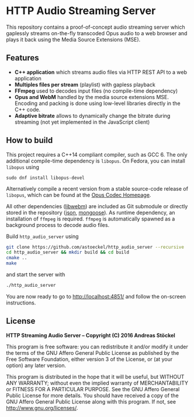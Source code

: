 # HTTP Audio Streaming Server

This repository contains a proof-of-concept audio streaming server which gaplessly streams on-the-fly transcoded Opus audio to a web browser and plays it back using the Media Source Extensions (MSE).

## Features
* **C++ application** which streams audio files via HTTP REST API to a web application
* **Multiples files per stream** (playlist) with gapless playback
* **FFmpeg** used to decodes input files (no compile-time dependency)
* **Opus and WebM** handled by the media source extensions MSE. Encoding and packing is done using low-level libraries directly in the C++ code.
* **Adaptive bitrate** allows to dynamically change the bitrate during streaming (not yet implemented in the JavaScript client)

## How to build

This project requires a C++14 compliant compiler, such as GCC 6. The only additional compile-time dependency is `libopus`. On Fedora, you can install `libopus` using
```
sudo dnf install libopus-devel
```
Alternatively compile a recent version from a stable source-code release of `libopus`, which can be found at the [Opus Codec Homepage](https://opus-codec.org/downloads/).

All other dependencies ([libwebm](https://github.com/webmproject/libwebm)) are included as Git submodule or directly stored in the repository ([json](https://github.com/nlohmann/json), [mongoose](https://github.com/cesanta/mongoose/)). As runtime dependency, an installation of `ffmpeg` is required. `ffmpeg` is automatically spawned as a background process to decode audio files.

Build `http_audio_server` using
```bash
git clone https://github.com/astoeckel/http_audio_server --recursive
cd http_audio_server && mkdir build && cd build
cmake ..
make
```
and start the server with
```bash
./http_audio_server
```
You are now ready to go to [http://localhost:4851/](http://localhost:4851/) and follow the on-screen instructions.

## License

**HTTP Streaming Audio Server – Copyright (C) 2016  Andreas Stöckel**

This program is free software: you can redistribute it and/or modify it under the terms of the GNU Affero General Public License as published by the Free Software Foundation, either version 3 of the License, or  (at your option) any later version.

This program is distributed in the hope that it will be useful, but WITHOUT ANY WARRANTY; without even the implied warranty of
MERCHANTABILITY or FITNESS FOR A PARTICULAR PURPOSE.  See the GNU Affero General Public License for more details.  You should have received a copy of the GNU Affero General Public License along with this program.  If not, see <http://www.gnu.org/licenses/>.


